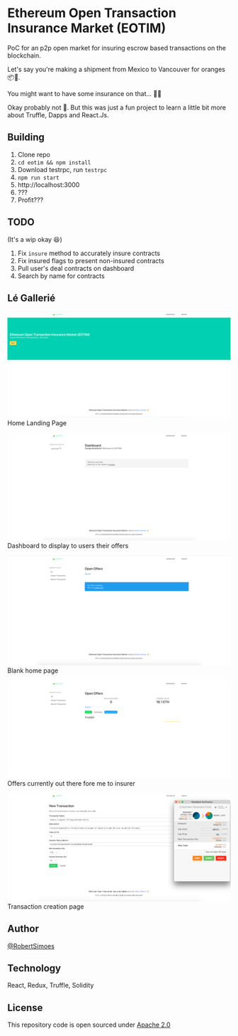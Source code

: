 # Ethereum Open Transaction Insurance Market (EOTIM)

PoC for an p2p open market for insuring escrow based transactions on the blockchain. 

Let's say you're making a shipment from Mexico to Vancouver for oranges 📦🍊. 

You might want to have some insurance on that... 👨🏻‍

Okay probably not 🤦. But this was just a fun project to learn a little bit more about Truffle, Dapps and React.Js.

## Building

1. Clone repo
2. `cd eotim && npm install`
3. Download testrpc, run `testrpc`
4. `npm run start`
5. http://localhost:3000
6. ???
7. Profit??? 

## TODO
(It's a wip okay 😆)

1. Fix `insure` method to accurately insure contracts 
2. Fix insured flags to present non-insured contracts
3. Pull user's deal contracts on dashboard
4. Search by name for contracts

## Lé Gallerié 

![Home](/assets/home.png)
Home Landing Page

![Dashboard](/assets/dash.png)
Dashboard to display to users their offers

![Open](/assets/open.png) 
Blank home page

![offers](/assets/offers.png)
Offers currently out there fore me to insurer

![Trxn](/assets/trxn.png)
Transaction creation page

## Author

[@RobertSimoes](www.robertsimoes.com)

## Technology

React, Redux, Truffle, Solidity

## License

This repository code is open sourced under [Apache 2.0](https://www.apache.org/licenses/LICENSE-2.0.html)
